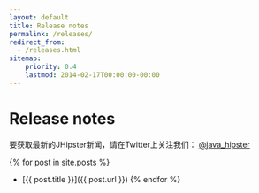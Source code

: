 ```yaml
---
layout: default
title: Release notes
permalink: /releases/
redirect_from:
  - /releases.html
sitemap:
    priority: 0.4
    lastmod: 2014-02-17T00:00:00-00:00
---
```


# <i class="fa fa-file-text-o"></i> Release notes

要获取最新的JHipster新闻，请在Twitter上关注我们： [@java_hipster](https://twitter.com/java_hipster)

{% for post in site.posts %}
*   [{{ post.title }}]({{ post.url }})
{% endfor %}
